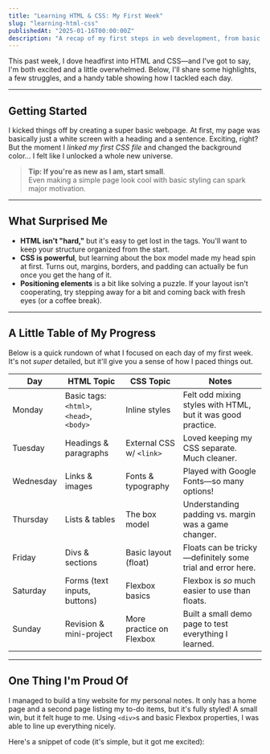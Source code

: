 ```yaml
---
title: "Learning HTML & CSS: My First Week"
slug: "learning-html-css"
publishedAt: "2025-01-16T00:00:00Z"
description: "A recap of my first steps in web development, from basic tags to styling techniques."
---
```


This past week, I dove headfirst into HTML and CSS—and I've got to say, I'm both excited and a little overwhelmed. Below, I'll share some highlights, a few struggles, and a handy table showing how I tackled each day.

---

## Getting Started
I kicked things off by creating a super basic webpage. At first, my page was basically just a white screen with a heading and a sentence. Exciting, right? But the moment I *linked my first CSS file* and changed the background color... I felt like I unlocked a whole new universe.

> **Tip: If you're as new as I am, start small**.  
> Even making a simple page look cool with basic styling can spark major motivation.

---

## What Surprised Me
- **HTML isn't "hard,"** but it's easy to get lost in the tags. You'll want to keep your structure organized from the start.  
- **CSS is powerful**, but learning about the box model made my head spin at first. Turns out, margins, borders, and padding can actually be fun once you get the hang of it.  
- **Positioning elements** is a bit like solving a puzzle. If your layout isn't cooperating, try stepping away for a bit and coming back with fresh eyes (or a coffee break).

---

## A Little Table of My Progress
Below is a quick rundown of what I focused on each day of my first week. It's not *super* detailed, but it'll give you a sense of how I paced things out.

| Day       | HTML Topic                                 | CSS Topic                  | Notes                                                      |
|-----------|--------------------------------------------|----------------------------|------------------------------------------------------------| 
| Monday    | Basic tags: `<html>`, `<head>`, `<body>`     | Inline styles              | Felt odd mixing styles with HTML, but it was good practice. |
| Tuesday   | Headings & paragraphs                      | External CSS w/ `<link>`   | Loved keeping my CSS separate. Much cleaner.              |
| Wednesday | Links & images                             | Fonts & typography         | Played with Google Fonts—so many options!                 |
| Thursday  | Lists & tables                             | The box model              | Understanding padding vs. margin was a game changer.       |
| Friday    | Divs & sections                            | Basic layout (float)       | Floats can be tricky—definitely some trial and error here. |
| Saturday  | Forms (text inputs, buttons)               | Flexbox basics             | Flexbox is *so* much easier to use than floats.            |
| Sunday    | Revision & mini-project                    | More practice on Flexbox   | Built a small demo page to test everything I learned.      |

---

## One Thing I'm Proud Of
I managed to build a tiny website for my personal notes. It only has a home page and a second page listing my to-do items, but it's fully styled! A small win, but it felt huge to me. Using `<div>`s and basic Flexbox properties, I was able to line up everything nicely.

Here's a snippet of code (it's simple, but it got me excited):